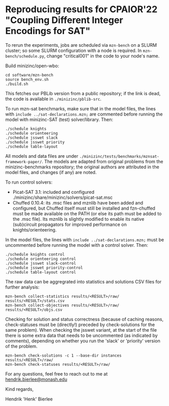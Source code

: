 # Reproducing results for CPAIOR'22 "Coupling Different Integer Encodings for SAT"

To rerun the experiments, jobs are scheduled via `mzn-bench` on a SLURM cluster; so some SLURM configuration with a node is required. In `mzn-bench/schedule.py`, change "critical001" in the code to your node's name.

Build minizinc/open-wbo:

```
cd software/mzn-bench
source bench_env.sh
./build.sh
```

This fetches our PBLib version from a public repository; if the link is dead, the code is available in `./minizinc/pblib-src`.

To run mzn-sat benchmarks, make sure that in the model files, the lines with `include ../sat-declarations.mzn;` are commented before running the model with minizinc-SAT (test) solver/library. Then:

```
./schedule knights
./schedule orienteering
./schedule jsswet slack
./schedule jsswet priority
./schedule table-layout
```

All models and data files are under `./minizinc/tests/benchmarks/mznsat-framework-paper/`. The models are adapted from original problems from the minizinc-benchmarks repository; the original authors are attributed in the model files, and changes (if any) are noted.

To run control solvers:

- Picat-SAT 3.1: included and configured ./minizinc/share/minizinc/solvers/picat-sat.msc
- Chuffed 0.10.4: its .msc files and mznlib have been added and configured, but Chuffed itself must still be installed and fzn-chuffed must be made available on the PATH (or else its path must be added to the .msc file). Its mznlib is slightly modified to enable its native (sub)circuit propagators for improved performance on knights/orienteering.

In the model files, the lines with `include ../sat-declarations.mzn;` must be uncommented before running the model with a control solver. Then:

```
./schedule knights control
./schedule orienteering control
./schedule jsswet slack-control
./schedule jsswet priority-control
./schedule table-layout control
```

The raw data can be aggregrated into statistics and solutions CSV files for further analysis:

```
mzn-bench collect-statistics results/<RESULT>/raw/ results/<RESULT>/stats.csv
mzn-bench collect-objectives results/<RESULT>/raw/ results/<RESULT>/objs.csv
```

Checking for solution and status correctness (because of caching reasons, check-statuses must be (directly!) preceded by check-solutions for the same problem). When checking the jsswet variant, at the start of the file there is some extra data that needs to be uncommented (as indicated by comments), depending on whether you run the 'slack' or 'priority' version of the problem.

```
mzn-bench check-solutions -c 1 --base-dir instances results/<RESULT>/raw/
mzn-bench check-statuses results/<RESULT>/raw/
```

For any questions, feel free to reach out to me at hendrik.bierlee@monash.edu

Kind regards,

Hendrik 'Henk' Bierlee
